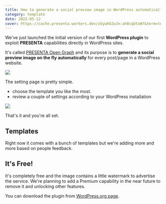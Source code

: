```yaml
---
title: How to generate a social preview image in WordPress automatically
category: template
date: 2022-05-12
cover: https://cache.presenta.workers.dev/zGywhb2oJn:ah8cqUtoW?&term=tech&title=How to generate a social preview image in WordPress automatically&subtitle=Announcement
---
```


We've just launched the initial version of our first **WordPress plugin** to exploit **PRESENTA** capabilities directly in WordPress sites.

It's called [PRESENTA Open Graph](https://wordpress.org/plugins/presenta-open-graph/) and its purpose is to **generate a social preview image on the fly automatically** for every post/page in a WordPress website.



<div class="img">

![](../blog/how-to-generate-social-preview-images-in-wordpress/banner-772x250.png)

</div>


The setting page is pretty simple. 

- choose the template you like the most.
- review a couple of settings according to your WordPress installation


<div class="img">

![](../blog/how-to-generate-social-preview-images-in-wordpress/screenshot-1.jpg)

</div>


That's it and you're all set.

## Templates

Right now it comes with a bunch of templates but we're adding more and more based on people feedback.

## It's Free!

It's completely free and the image contains a little watermark to advertise the service. We're planning to add a Premium capability in the near future to remove it and unlocking other features.

You can download the plugin from [WordPress.org page](https://wordpress.org/plugins/presenta-open-graph/).